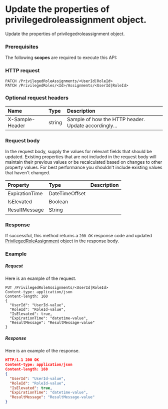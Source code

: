 # Update the properties of privilegedroleassignment object.

Update the properties of privilegedroleassignment object.
### Prerequisites
The following **scopes** are required to execute this API: 
### HTTP request
<!-- { "blockType": "ignored" } -->
```http
PATCH /PrivilegedRoleAssignments/<UserId|RoleId>
PATCH /PrivilegedRoles/<Id>/Assignments/<UserId|RoleId>
```
### Optional request headers
| Name       | Type | Description|
|:-----------|:------|:----------|
| X-Sample-Header  | string  | Sample of how the HTTP header. Update accordingly...|

### Request body
In the request body, supply the values for relevant fields that should be updated. Existing properties that are not included in the request body will maintain their previous values or be recalculated based on changes to other property values. For best performance you shouldn't include existing values that haven't changed.

| Property	   | Type	|Description|
|:---------------|:--------|:----------|
|ExpirationTime|DateTimeOffset||
|IsElevated|Boolean||
|ResultMessage|String||

### Response
If successful, this method returns a `200 OK` response code and updated [PrivilegedRoleAssignment](../resources/privilegedroleassignment.md) object in the response body.
### Example
##### Request
Here is an example of the request.
<!-- {
  "blockType": "request",
  "name": "update_privilegedroleassignment"
}-->
```http
PUT /PrivilegedRoleAssignments/<UserId|RoleId>
Content-type: application/json
Content-length: 160
{
  "UserId": "UserId-value",
  "RoleId": "RoleId-value",
  "IsElevated": true,
  "ExpirationTime": "datetime-value",
  "ResultMessage": "ResultMessage-value"
}
```
##### Response
<!-- {
  "blockType": "response",
  "truncated": false,
  "@odata.type": "privilegedroleassignment"
} -->
Here is an example of the response.
```json
HTTP/1.1 200 OK
Content-type: application/json
Content-length: 160
{
  "UserId": "UserId-value",
  "RoleId": "RoleId-value",
  "IsElevated": true,
  "ExpirationTime": "datetime-value",
  "ResultMessage": "ResultMessage-value"
}
```

<!-- uuid: 11e5a428-9bdc-4be3-8700-fd3f6047480c
2015-10-16 09:51:15 UTC -->
<!-- {
  "type": "#page.annotation",
  "description": "Update the properties of privilegedroleassignment object.",
  "keywords": "",
  "section": "documentation",
  "tocPath": ""
}-->